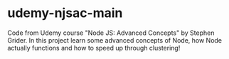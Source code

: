 # udemy-njsac-main

Code from Udemy course "Node JS: Advanced Concepts" by Stephen Grider. In this project learn some advanced concepts of Node, how Node actually functions and how to speed up through clustering!
